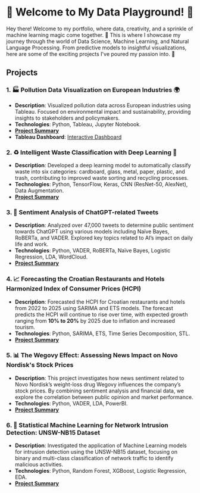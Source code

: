 # 👋 Welcome to My Data Playground! 🎉

Hey there! Welcome to my portfolio, where data, creativity, and a sprinkle of machine learning magic come together. 🌟 This is where I showcase my journey through the world of Data Science, Machine Learning, and Natural Language Processing. From predictive models to insightful visualizations, here are some of the exciting projects I've poured my passion into. 🚀

## Projects

### 1. 🏭 Pollution Data Visualization on European Industries 🌍
- **Description**: Visualized pollution data across European industries using Tableau. Focused on environmental impact and sustainability, providing insights to stakeholders and policymakers.
- **Technologies**: Python, Tableau, Jupyter Notebook.
- **[Project Summary](pollution_data_visualization)**
- **Tableau Dashboard**: [Interactive Dashboard](https://public.tableau.com/app/profile/freerik.g.tske/viz/PollutionDataonEuropeanIndustries_16729989409400/LandingPage)

### 2. ♻️ Intelligent Waste Classification with Deep Learning 🧠
- **Description**: Developed a deep learning model to automatically classify waste into six categories: cardboard, glass, metal, paper, plastic, and trash, contributing to improved waste sorting and recycling processes.
- **Technologies**: Python, TensorFlow, Keras, CNN (ResNet-50, AlexNet), Data Augmentation.
- **[Project Summary](intelligent_waste_classification)**

### 3. 💬 Sentiment Analysis of ChatGPT-related Tweets
- **Description**: Analyzed over 47,000 tweets to determine public sentiment towards ChatGPT using various models including Naïve Bayes, RoBERTa, and VADER. Explored key topics related to AI’s impact on daily life and work.
- **Technologies**: Python, VADER, RoBERTa, Naïve Bayes, Logistic Regression, LDA, WordCloud.
- **[Project Summary](chatgpt_sentiment_analysis)**

### 4. 📈 Forecasting the Croatian Restaurants and Hotels Harmonized Index of Consumer Prices (HCPI)
- **Description**: Forecasted the HCPI for Croatian restaurants and hotels from 2022 to 2025 using SARIMA and ETS models. The forecast predicts the HCPI will continue to rise over time, with expected growth ranging from **10% to 20%** by 2025 due to inflation and increased tourism.
- **Technologies**: Python, SARIMA, ETS, Time Series Decomposition, STL.
- **[Project Summary](forecast_croatia_cpi)**

### 5. 📊 The Wegovy Effect: Assessing News Impact on Novo Nordisk's Stock Prices
- **Description**: This project investigates how news sentiment related to Novo Nordisk’s weight-loss drug Wegovy influences the company’s stock prices. By combining sentiment analysis and financial data, we explore the correlation between public opinion and market performance.
- **Technologies**: Python, VADER, LDA, PowerBI.
- **[Project Summary](wegovy_stock_analysis)**

### 6. 🔐 Statistical Machine Learning for Network Intrusion Detection: UNSW-NB15 Dataset
- **Description**: Investigated the application of Machine Learning models for intrusion detection using the UNSW-NB15 dataset, focusing on binary and multi-class classification of network traffic to identify malicious activities.
- **Technologies**: Python, Random Forest, XGBoost, Logistic Regression, EDA.
- **[Project Summary](intrusion_detection)**
